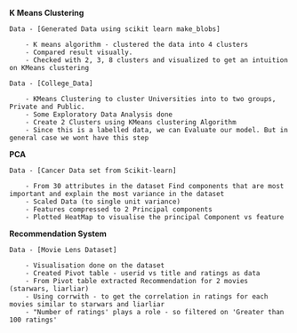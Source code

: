 **K Means Clustering**

    Data - [Generated Data using scikit learn make_blobs]

        - K means algorithm - clustered the data into 4 clusters
        - Compared result visually.
        - Checked with 2, 3, 8 clusters and visualized to get an intuition on KMeans clustering
        
    Data - [College_Data]

        - KMeans Clustering to cluster Universities into to two groups, Private and Public.
        - Some Exploratory Data Analysis done
        - Create 2 Clusters using KMeans clustering Algorithm
        - Since this is a labelled data, we can Evaluate our model. But in general case we wont have this step
        
**PCA**

    Data - [Cancer Data set from Scikit-learn]

        - From 30 attributes in the dataset Find components that are most important and explain the most variance in the dataset
        - Scaled Data (to single unit variance)
        - Features compressed to 2 Principal components
        - Plotted HeatMap to visualise the principal Component vs feature
        
        
**Recommendation System**

    Data - [Movie Lens Dataset]

        - Visualisation done on the dataset
        - Created Pivot table - userid vs title and ratings as data
        - From Pivot table extracted Recommendation for 2 movies (starwars, liarliar)
        - Using corrwith - to get the correlation in ratings for each movies similar to starwars and liarliar
        - "Number of ratings' plays a role - so filtered on 'Greater than 100 ratings'
        